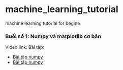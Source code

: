 # machine_learning_tutorial
machine learning tutorial for begine

### Buổi số 1: Numpy và  matplotlib cơ bản
Video link: 
Bài tập:  
- [Bài tập numpy](https://github.com/sonnhfit/machine_learning_tutorial/tree/master/numpy)
- [Bài tập numpy](https://github.com/sonnhfit/machine_learning_tutorial/tree/master/matplotlib)
